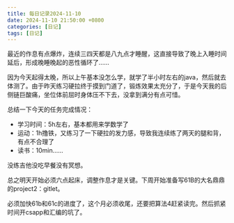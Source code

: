```yaml
---
title: 每日记录2024-11-10
date: 2024-11-10 21:50:00 +0800
categories: [日记]
tags: [日记]    
---
```


最近的作息有点爆炸，连续三四天都是八九点才睡醒，这直接导致了晚上入睡时间延后，形成晚睡晚起的恶性循环了……

因为今天起得太晚，所以上午基本没怎么学，就学了半小时左右的java，然后就去体测了。由于昨天练习硬拉终于摸到门道了，锻炼效果太充分了，于是今天我的后侧链巨酸痛，坐位体前屈时身体压不下去，没拿到满分有点可惜。

总结一下今天的任务完成情况：

- 学习时间：5h左右，基本都用来学数学了
- 运动：1h撸铁，又练习了一下硬拉的发力感，导致我连续练了两天的腿和背，有点不合理了
- 读书：10min……

没练吉他没吃早餐没有冥想。

总之明天开始必须六点起床，调整作息才是关键。下周开始准备写61B的大名鼎鼎的project2：gitlet。

必须加快61b和61c的进度了，这个月必须收尾，还要把算法4赶紧读完。然后抓紧时间开csapp和汇编的坑了。
